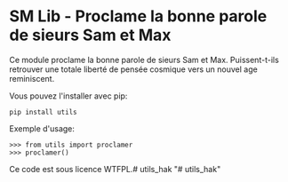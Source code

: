 SM Lib - Proclame la bonne parole de sieurs Sam et Max
========================================================

Ce module proclame la bonne parole de sieurs Sam et Max. Puissent-t-ils
retrouver une totale liberté de pensée cosmique vers un nouvel age
reminiscent.

Vous pouvez l'installer avec pip:

    pip install utils

Exemple d'usage:

    >>> from utils import proclamer
    >>> proclamer()

Ce code est sous licence WTFPL.# utils_hak
"# utils_hak" 
